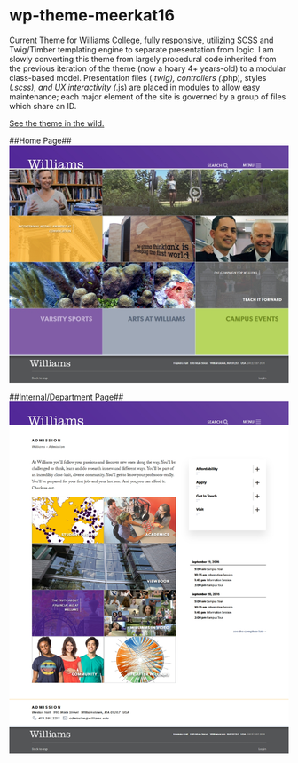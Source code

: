 # wp-theme-meerkat16
Current Theme for Williams College, fully responsive, utilizing SCSS and Twig/Timber templating engine to separate presentation from logic. I am slowly converting this theme from largely procedural code inherited from the previous iteration of the theme (now a hoary 4+ years-old) to a modular class-based model. Presentation files (*.twig), controllers (*.php), styles (*.scss), and UX interactivity (*.js) are placed in modules to allow easy maintenance; each major element of the site is governed by a group of files which share an ID.

[See the theme in the wild.](http://www.williams.edu)

##Home Page##
![Screenshot of home page](screenshot.jpg)

##Internal/Department Page##
![Screenshot of internal/department page](screenshot-dept.jpg)
